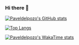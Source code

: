 ### Hi there 👋
<!--
# I'm Pavel del Pozo...

## ...and I'm a UI/UX designer and developer at [PHICUS TECNOLOGÍA](https://phicus.es/)

**paveldelpozo/paveldelpozo** is a ✨ _special_ ✨ repository because its `README.md` (this file) appears on your GitHub profile.

Here are some ideas to get you started:

- 🔭 I’m currently working on ...
- 🌱 I’m currently learning ...
- 👯 I’m looking to collaborate on ...
- 🤔 I’m looking for help with ...
- 💬 Ask me about ...
- 📫 How to reach me: ...
- 😄 Pronouns: ...
- ⚡ Fun fact: ...
-->

[![Paveldelpozo's GitHub stats](https://github-readme-stats.vercel.app/api?username=paveldelpozo&show_icons=true&rank_icon=github&include_all_commits=true&ring_color=ff0000)](https://github.com/anuraghazra/github-readme-stats)

[![Top Langs](https://github-readme-stats.vercel.app/api/top-langs/?username=paveldelpozo&show_icons=true)](https://github.com/anuraghazra/github-readme-stats)

[![Paveldelpozo's WakaTime stats](https://github-readme-stats.vercel.app/api/wakatime?username=paveldelpozo&show_icons=true)](https://github.com/anuraghazra/github-readme-stats)
